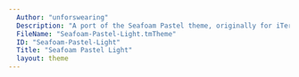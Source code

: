 ```yaml
---
  Author: "unforswearing"
  Description: "A port of the Seafoam Pastel theme, originally for iTerm2. Easy on the eyes. https://github.com/unforswearing/seafoam-pastel-theme"
  FileName: "Seafoam-Pastel-Light.tmTheme"
  ID: "Seafoam-Pastel-Light"
  Title: "Seafoam Pastel Light"
  layout: theme
---
```

  